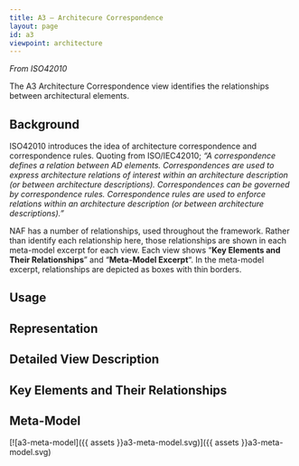 ```yaml
---
title: A3 – Architecure Correspondence
layout: page
id: a3
viewpoint: architecture
---
```




*From ISO42010*

The A3 Architecture Correspondence view identifies the relationships
between architectural elements.

## Background

ISO42010 introduces the idea of architecture correspondence and
correspondence rules. Quoting from ISO/IEC42010; *“A correspondence
defines a relation between AD elements. Correspondences are used to
express architecture relations of interest within an architecture
description (or between architecture descriptions). Correspondences can
be governed by correspondence rules. Correspondence rules are used to
enforce relations within an architecture description (or between
architecture descriptions).”*

NAF has a number of relationships, used throughout the framework. Rather
than identify each relationship here, those relationships are shown in
each meta-model excerpt for each view. Each view shows “**Key Elements
and Their Relationships**” and “**Meta-Model Excerpt**“. In the
meta-model excerpt, relationships are depicted as boxes with thin
borders.

## Usage

## Representation

## Detailed View Description

## Key Elements and Their Relationships

## Meta-Model

[![a3-meta-model]({{ assets }}a3-meta-model.svg)]({{ assets }}a3-meta-model.svg)
